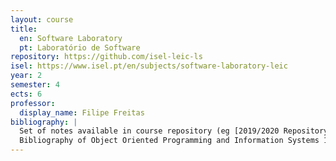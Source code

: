 ```yaml
---
layout: course
title:
  en: Software Laboratory
  pt: Laboratório de Software
repository: https://github.com/isel-leic-ls
isel: https://www.isel.pt/en/subjects/software-laboratory-leic
year: 2
semester: 4
ects: 6
professor: 
  display_name: Filipe Freitas
bibliography: |
  Set of notes available in course repository (eg [2019/2020 Repository](https://github.com/isel-leic-ls/1920-2-common/wiki), including references to external content, also publicly accessible (eg S. Chacon, B. Straub, “Pro Git”, Apress, 2018).
  Bibliography of Object Oriented Programming and Information Systems 1 courses.
---
```

